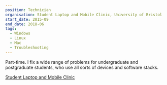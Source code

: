 ```yaml
---
position: Technician
organisation: Student Laptop and Mobile Clinic, University of Bristol
start_date: 2015-09
end_date: 2018-06
tags:
  - Windows
  - Linux
  - Mac
  - Troubleshooting
---
```


Part-time. I fix a wide range of problems for undergraduate and postgraduate students, who use all sorts of devices and software stacks.

<a href="http://www.bristol.ac.uk/it-services/advice/homeusers/help/laptopclinic/">Student Laptop and Mobile Clinic</a>